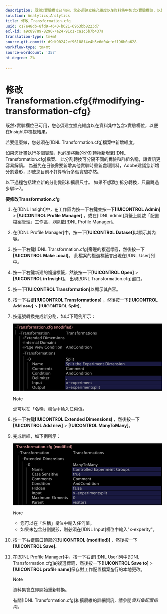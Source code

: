 ```yaml
---
description: 既然x實驗欄位已可用，您必須建立擴充維度以在資料集中包含x實驗欄位，以便在Insight中檢視結果。
solution: Analytics,Analytics
title: 修改 Transformation.cfg
uuid: c17e48db-8fd9-4640-b621-6963bb8223d7
exl-id: a9c89789-8290-4a24-91c1-ca1c5b7b437a
translation-type: tm+mt
source-git-commit: d9df90242ef96188f4e4b5e6d04cfef196b0a628
workflow-type: tm+mt
source-wordcount: '357'
ht-degree: 2%

---
```


# 修改 Transformation.cfg{#modifying-transformation-cfg}

既然x實驗欄位已可用，您必須建立擴充維度以在資料集中包含x實驗欄位，以便在Insight中檢視結果。

若要這麼做，您必須在[!DNL Transformation.cfg]檔案中新增維度。

如果您計畫執行多個實驗，也必須將新的分割轉換新增至[!DNL Transformation.cfg]檔案。 此分割轉換可分隔不同的實驗和群組名稱，讓資訊更容易解讀。 為避免在日後需要新增其他實驗時重新處理資料，Adobe建議您新增分割變形，即使您目前不打算執行多個實驗亦然。

以下過程包括建立新的分割變形和擴展尺寸。 如果不想添加拆分轉換，只需跳過步驟5-7。

**要修改Transformation.cfg**

1. 在[!DNL Insight]中，在工作區內按一下右鍵並按一下&#x200B;**[!UICONTROL Admin]** > **[!UICONTROL Profile Manager]** ，或在[!DNL Admin]頁籤上開啟「配置檔案管理」工作區，以開啟[!DNL Profile Manager]。
1. 在[!DNL Profile Manager]中，按一下&#x200B;**[!UICONTROL Dataset]**&#x200B;以顯示其內容。
1. 按一下右鍵[!DNL Transformation.cfg]旁邊的複選標籤，然後按一下&#x200B;**[!UICONTROL Make Local]**。 此檔案的複選標籤會出現在[!DNL User]列中。
1. 按一下右鍵新建的複選標籤，然後按一下&#x200B;**[!UICONTROL Open]** > **[!UICONTROL in Insight]**。 出現[!DNL Transformation.cfg]窗口。
1. 按一下&#x200B;**[!UICONTROL Transformation]**&#x200B;以顯示其內容。
1. 按一下右鍵&#x200B;**[!UICONTROL Transformations]** ，然後按一下&#x200B;**[!UICONTROL Add new]** > **[!UICONTROL Split]**。
1. 按逗號轉換完成新分割，如以下範例所示：

   ![步驟資訊](assets/New_split_transformation.png)

   >[!NOTE]
   >
   >您可以在「名稱」欄位中輸入任何值。

1. 按一下右鍵&#x200B;**[!UICONTROL Extended Dimensions]** ，然後按一下&#x200B;**[!UICONTROL Add new]** > **[!UICONTROL ManyToMany]**。
1. 完成新維，如下例所示：

   ![步驟資訊](assets/New_Dimension_controlled_experiment_groups.png)

   >[!NOTE]
   >
   >* 您可以在「名稱」欄位中輸入任何值。
   >* 如果未包含分割變形，則必須在[!DNL Input]欄位中輸入&quot;x-experity&quot;。


1. 按一下右鍵窗口頂部的&#x200B;**[!UICONTROL (modified)]** ，然後按一下&#x200B;**[!UICONTROL Save]**。
1. 在[!DNL Profile Manager]中，按一下右鍵[!DNL User]列中[!DNL Transformation.cfg]的複選標籤，然後按一下&#x200B;**[!UICONTROL Save to]** > **[!UICONTROL profile name]**&#x200B;保存對工作配置檔案進行的本地更改。

   >[!NOTE]
   >
   >資料集會立即開始重新轉換。

   有關[!DNL Transformation.cfg]和擴展維的詳細資訊，請參閱&#x200B;*資料集配置指南*。
